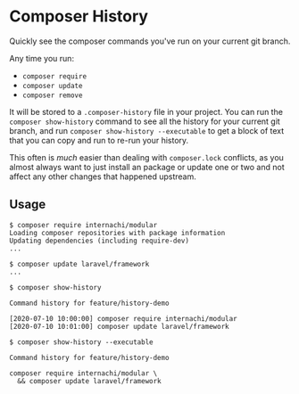 # Composer History

Quickly see the composer commands you've run on your current git branch.

Any time you run:

 - `composer require`  
 - `composer update` 
 - `composer remove`
 
It will be stored to a `.composer-history` file in your project. You can run
the `composer show-history` command to see all the history for your current
git branch, and run `composer show-history --executable` to get a block of
text that you can copy and run to re-run your history.

This often is *much* easier than dealing with `composer.lock` conflicts, as
you almost always want to just install an package or update one or two and
not affect any other changes that happened upstream.

## Usage

```shell script
$ composer require internachi/modular
Loading composer repositories with package information
Updating dependencies (including require-dev)
...

$ composer update laravel/framework
...

$ composer show-history

Command history for feature/history-demo

[2020-07-10 10:00:00] composer require internachi/modular
[2020-07-10 10:01:00] composer update laravel/framework

$ composer show-history --executable

Command history for feature/history-demo

composer require internachi/modular \
  && composer update laravel/framework
```
